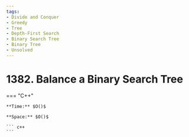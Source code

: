```yaml
---
tags:
- Divide and Conquer
- Greedy
- Tree
- Depth-First Search
- Binary Search Tree
- Binary Tree
- Unsolved
---
```



# 1382. Balance a Binary Search Tree

=== "C++"

    **Time:** $O()$

    **Space:** $O()$

    ``` c++
    ```